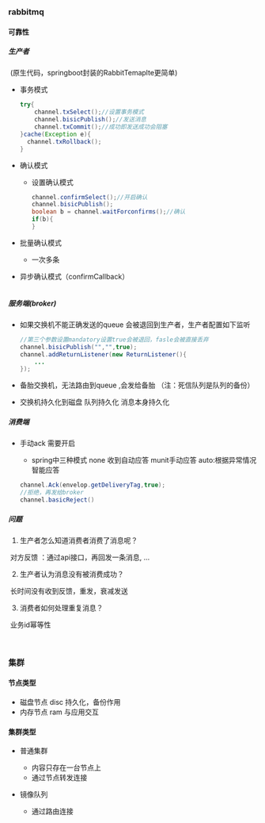 ### rabbitmq

#### 可靠性

##### 生产者

​	 (原生代码，springboot封装的RabbitTemaplte更简单)

+ 事务模式 

  ```java
  try{
      channel.txSelect();//设置事务模式    
      channel.bisicPublish();//发送消息 
      channel.txCommit();//成功即发送成功会阻塞   
  }cache(Exception e){    
  	channel.txRollback();
  }
  ```

+ 确认模式

  + 设置确认模式  

    ```java
    channel.confirmSelect();//开启确认
    channel.bisicPublish();
    boolean b = channel.waitForconfirms();//确认
    if(b){
    }
    ```

+ 批量确认模式

  + 一次多条

+ 异步确认模式（confirmCallback）

  ```java
  
  ```


##### 服务端(broker)

+ 如果交换机不能正确发送的queue  会被退回到生产者，生产者配置如下监听

  ```java
  //第三个参数设置mandatory设置true会被退回，fasle会被直接丢弃
  channel.bisicPublish("","",true);
  channel.addReturnListener(new ReturnListener(){
      ...
  });
  ```

+ 备胎交换机，无法路由到queue ,会发给备胎  （注：死信队列是队列的备份）

+ 交换机持久化到磁盘   队列持久化  消息本身持久化

##### 消费端

+ 手动ack  需要开启

  + spring中三种模式  none 收到自动应答  munit手动应答 auto:根据异常情况智能应答

  ```java
  channel.Ack(envelop.getDeliveryTag,true);
  //拒绝，再发给broker
  channel.basicReject()
  ```

##### 问题

1. 生产者怎么知道消费者消费了消息呢？

​	对方反馈 ：通过api接口，再回发一条消息, ...

2. 生产者认为消息没有被消费成功？

​	长时间没有收到反馈，重发，衰减发送

3. 消费者如何处理重复消息？

​	业务id幂等性

​	

### 集群

#### 节点类型

+ 磁盘节点 disc 持久化，备份作用
+ 内存节点 ram 与应用交互

#### 集群类型

+ 普通集群 

  + 内容只存在一台节点上  
  + 通过节点转发连接

+ 镜像队列

  + 通过路由连接


​	